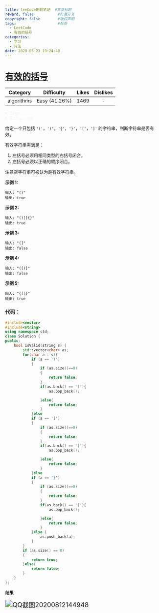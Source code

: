 ```yaml
---
title: leeCode刷题笔记	#文章标题
reward: false			#打赏开关
copyright: false		#版权声明
tags:					#标签
  - LeetCode
  - 有效的括号
categories:
  - 学习
  - 算法
date: 2020-03-23 19:24:40
---
```


# [有效的括号](https://leetcode-cn.com/problems/valid-parentheses/description/)

|  Category  |  Difficulty   | Likes | Dislikes |
| :--------: | :-----------: | :---: | :------: |
| algorithms | Easy (41.26%) | 1469  |    -     |

<details style="color: rgb(248, 248, 242); font-family: -apple-system, BlinkMacSystemFont, &quot;Segoe WPC&quot;, &quot;Segoe UI&quot;, system-ui, Ubuntu, &quot;Droid Sans&quot;, sans-serif, &quot;Microsoft Yahei UI&quot;; font-size: 14px; font-style: normal; font-variant-ligatures: normal; font-variant-caps: normal; font-weight: 400; letter-spacing: normal; orphans: 2; text-align: start; text-indent: 0px; text-transform: none; white-space: normal; widows: 2; word-spacing: 0px; -webkit-text-stroke-width: 0px; text-decoration-style: initial; text-decoration-color: initial;"><summary><strong>Tags</strong></summary></details>

<details style="color: rgb(248, 248, 242); font-family: -apple-system, BlinkMacSystemFont, &quot;Segoe WPC&quot;, &quot;Segoe UI&quot;, system-ui, Ubuntu, &quot;Droid Sans&quot;, sans-serif, &quot;Microsoft Yahei UI&quot;; font-size: 14px; font-style: normal; font-variant-ligatures: normal; font-variant-caps: normal; font-weight: 400; letter-spacing: normal; orphans: 2; text-align: start; text-indent: 0px; text-transform: none; white-space: normal; widows: 2; word-spacing: 0px; -webkit-text-stroke-width: 0px; text-decoration-style: initial; text-decoration-color: initial;"><summary><strong>Companies</strong></summary></details>

给定一个只包括 `'('`，`')'`，`'{'`，`'}'`，`'['`，`']'` 的字符串，判断字符串是否有效。

有效字符串需满足：

1. 左括号必须用相同类型的右括号闭合。
2. 左括号必须以正确的顺序闭合。

注意空字符串可被认为是有效字符串。

**示例 1:**

```
输入: "()"
输出: true
```

**示例 2:**

```
输入: "()[]{}"
输出: true
```

**示例 3:**

```
输入: "(]"
输出: false
```

**示例 4:**

```
输入: "([)]"
输出: false
```

**示例 5:**

```
输入: "{[]}"
输出: true
```



### 代码：

```cpp
#include<vector>
#include<string>
using namespace std;
class Solution {
public:
    bool isValid(string s) {
        std::vector<char> as;
        for(char a : s){
            if (a == ')')
            {
                if (as.size()==0)
                {
                    return false;
                }
                if(as.back() == '('){
                    as.pop_back();

                }else{
                    return false;
                }
            }else
            if (a == ']')
            {
                if (as.size()==0)
                {
                    return false;
                }
                if(as.back() == '['){
                    as.pop_back();

                }else{
                    return false;
                }
            }else
            if (a == '}')
            {
                if (as.size()==0)
                {
                    return false;
                }
                if(as.back() == '{'){
                    as.pop_back();

                }else{
                    return false;
                }
            }else {
                as.push_back(a);
            }
        }
        if (as.size() == 0)
        {
            return true;
        }else{
            return false;
        }
    }
};
```

**结果**

<img src="https://gitee.com/wycisme/imageBed/raw/master/img/QQ截图20200812144948.png" alt="QQ截图20200812144948" style="zoom: 150%;" />